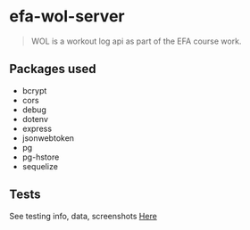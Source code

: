 # efa-wol-server
> WOL is a workout log api as part of the EFA course work.


## Packages used

- bcrypt
- cors
- debug
- dotenv
- express
- jsonwebtoken
- pg
- pg-hstore
- sequelize

## Tests

See testing info, data, screenshots [Here](tests/TESTINFO.md)
